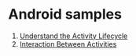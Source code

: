 # Android samples

1. [Understand the Activity Lifecycle](https://github.com/luischang/ActivityLifeCycle)
2. [Interaction Between Activities](https://github.com/luischang/InteractionBetweenActivities)

